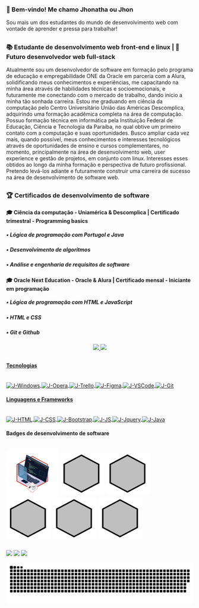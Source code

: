 ### 🔰 Bem-vindo! Me chamo Jhonatha ou Jhon

Sou mais um dos estudantes do mundo de desenvolvimento web com vontade de aprender e pressa para trabalhar!

##

### 📚 Estudante de desenvolvimento web front-end e linux | 🎯 Futuro desenvolvedor web full-stack

Atualmente sou um desenvolvedor de software em formação pelo programa de educação e empregabilidade ONE da Oracle em parceria com a Alura, solidificando meus conhecimentos e experiências, me capacitando na minha área através de habilidades técnicas e socioemocionais, e futuramente me conectando com o mercado de trabalho, dando início a minha tão sonhada carreira. Estou me graduando em ciência da computação pelo Centro Universitário União das Américas Descomplica, adquirindo uma formação acadêmica completa na área de computação. Possuo formação técnica em informática pela Instituição Federal de Educação, Ciência e Tecnologia da Paraíba, no qual obtive um primeiro contato com a computação e suas oportunidades. Busco ampliar cada vez mais, quando possível, meus conhecimentos e interesses tecnológicos através de oportunidades de ensino e cursos complementares, no momento, principalmente na área de desenvolvimento web, user experience e gestão de projetos, em conjunto com linux. Interesses esses obtidos ao longo da minha formação e perspectiva de futuro profissional. Pretendo levá-los adiante e futuramente construir uma carreira de sucesso na área de desenvolvimento de software web.

##

### 🏆 Certificados de desenvolvimento de software

#### 🎓 Ciência da computação - Uniamérica & Descomplica | Certificado trimestral - Programming basics

##### • Lógica de programação com Portugol e Java
##### • Desenvolvimento de algoritmos
##### • Análise e engenharia de requisitos de software

#### 🎓 Oracle Next Education - Oracle & Alura | Certificado mensal - Iniciante em programação

##### • Lógica de programação com HTML e JavaScript
##### • HTML e CSS
##### • Git e Github

<div align="center">
  <a href="https://github.com/jhonncamarg0">
  <img height="180em" src="https://github-readme-stats.vercel.app/api?username=jhonncamarg0&show_icons=true&theme=dark&include_all_commits=true&count_private=true"/>
  <img height="180em" src="https://github-readme-stats.vercel.app/api/top-langs/?username=jhonncamarg0&layout=compact&langs_count=7&theme=dark"/>
</div>

##

#### Tecnologias

<div style="display: inline_block"><br>
  <img align="center" alt="J-Windows" height="30" width="40" src="https://cdn.jsdelivr.net/gh/devicons/devicon/icons/windows8/windows8-original.svg">
  <img align="center" alt="J-Opera" height="30" width="40" src="https://cdn.jsdelivr.net/gh/devicons/devicon/icons/opera/opera-original.svg">
  <img align="center" alt="J-Trello" height="30" width="40" src="https://cdn.jsdelivr.net/gh/devicons/devicon/icons/trello/trello-plain.svg">
  <img align="center" alt="J-Figma" height="30" width="40" src="https://cdn.jsdelivr.net/gh/devicons/devicon/icons/figma/figma-original.svg">
  <img align="center" alt="J-VSCode" height="30" width="40" src="https://cdn.jsdelivr.net/gh/devicons/devicon/icons/vscode/vscode-original.svg">
  <img align="center" alt="J-Git" height="30" width="40" src="https://cdn.jsdelivr.net/gh/devicons/devicon/icons/git/git-original.svg">
</div>

#### Linguagens e Frameworks

<div style="display: inline_block"><br>
  <img align="center" alt="J-HTML" height="30" width="40" src="https://cdn.jsdelivr.net/gh/devicons/devicon/icons/html5/html5-original.svg">
  <img align="center" alt="J-CSS" height="30" width="40" src="https://cdn.jsdelivr.net/gh/devicons/devicon/icons/css3/css3-original.svg">
  <img align="center" alt="J-Bootstrap" height="30" width="40" src="https://cdn.jsdelivr.net/gh/devicons/devicon/icons/bootstrap/bootstrap-original.svg">
  <img align="center" alt="J-JS" height="30" width="40" src="https://cdn.jsdelivr.net/gh/devicons/devicon/icons/javascript/javascript-original.svg">
  <img align="center" alt="J-Jquery" height="30" width="40" src="https://cdn.jsdelivr.net/gh/devicons/devicon/icons/jquery/jquery-original.svg">
  <img align="center" alt="J-Java" height="30" width="40" src="https://cdn.jsdelivr.net/gh/devicons/devicon/icons/java/java-original.svg">
</div></a>

#### Badges de desenvolvimento de software

<div style="display: inline-block"><br>
  <img align="center" alt="J-ONE-Challenge-1" height="130" width="140" src="https://github.com/jhonncamarg0/oracle-next-education/blob/main/Badges/Challenge1.png">
  <img align="center" alt="J-ONE-Challenge-1" height="110" width="120" src="https://github.com/jhonncamarg0/oracle-next-education/blob/main/Badges/badge.png">
  <img align="center" alt="J-ONE-Challenge-1" height="110" width="120" src="https://github.com/jhonncamarg0/oracle-next-education/blob/main/Badges/badge.png">
  <img align="center" alt="J-ONE-Challenge-1" height="110" width="120" src="https://github.com/jhonncamarg0/oracle-next-education/blob/main/Badges/badge.png">
  <img align="center" alt="J-ONE-Challenge-1" height="110" width="120" src="https://github.com/jhonncamarg0/oracle-next-education/blob/main/Badges/badge.png">
  <img align="center" alt="J-ONE-Challenge-1" height="110" width="120" src="https://github.com/jhonncamarg0/oracle-next-education/blob/main/Badges/badge.png">
</div>

##

<div>
  <a href="mailto:jhonemmaje@gmail.com" target="_blank"><img src="https://img.shields.io/badge/Gmail-D14836?style=for-the-badge&logo=gmail&logoColor=white" target="_blank"></a>
  <a href="https://t.me/jhonncamarg0" target="_blank"><img src="https://img.shields.io/badge/Telegram-2CA5E0?style=for-the-badge&logo=telegram&logoColor=white" target="_blank"></a>
  <a href="https://www.linkedin.com/in/jhonatha-camargo" target="_blank"><img src="https://img.shields.io/badge/LinkedIn-0077B5?style=for-the-badge&logo=linkedin&logoColor=white" target="_blank"></a>
</div>

![Snake animation](https://github.com/jhonncamarg0/jhonncamarg0/blob/output/github-contribution-grid-snake.svg)
